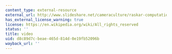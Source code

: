 ```yaml
---
content_type: external-resource
external_url: http://www.slideshare.net/cameraculture/raskar-computational-camera-fall-2009-lecture-01
has_external_license_warning: true
license: https://en.wikipedia.org/wiki/All_rights_reserved
status: ''
title: video
uid: d8c89d7c-beae-465d-814d-0e19fb52096b
wayback_url: ''
---
```

